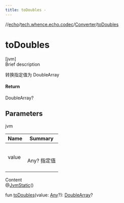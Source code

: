 ```yaml
---
title: toDoubles -
---
```

//[echo](../../index.md)/[tech.whence.echo.codec](../index.md)/[Converter](index.md)/[toDoubles](to-doubles.md)



# toDoubles  
[jvm]  
Brief description  


转换指定值为 DoubleArray



#### Return  


DoubleArray?



## Parameters  
  
jvm  
  
|  Name|  Summary| 
|---|---|
| value| <br><br>Any? 指定值<br><br>
  
  
Content  
@[JvmStatic](https://kotlinlang.org/api/latest/jvm/stdlib/kotlin.jvm/-jvm-static/index.html)()  
  
fun [toDoubles](to-doubles.md)(value: [Any](https://kotlinlang.org/api/latest/jvm/stdlib/kotlin/-any/index.html)?): [DoubleArray](https://kotlinlang.org/api/latest/jvm/stdlib/kotlin/-double-array/index.html)?  



